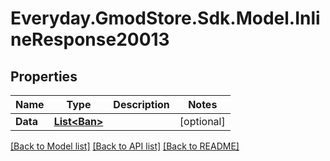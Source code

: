 # Everyday.GmodStore.Sdk.Model.InlineResponse20013
## Properties

Name | Type | Description | Notes
------------ | ------------- | ------------- | -------------
**Data** | [**List&lt;Ban&gt;**](Ban.md) |  | [optional] 

[[Back to Model list]](../README.md#documentation-for-models) [[Back to API list]](../README.md#documentation-for-api-endpoints) [[Back to README]](../README.md)

